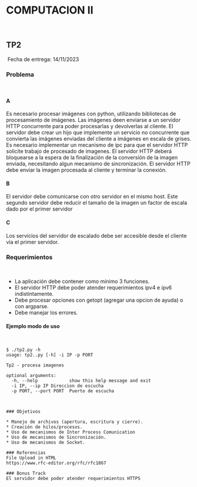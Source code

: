 # COMPUTACION II
​
​
## TP2
​
Fecha de entrega: 14/11/2023
​
​
### Problema
​
#### A
Es necesario procesar imágenes con python, utilizando bibliotecas de procesamiento de imágenes.
Las imágenes deen enviarse a un servidor HTTP concurrente para poder procesarlas y devolverlas al cliente.
El servidor debe crear un hijo que implemente un servicio no concurrente que convierta las imágenes enviadas del cliente a imágenes en escala de grises.
Es necesario implementar un mecanismo de ipc para que el servidor HTTP solicite trabajo de procesado de imagenes.
El servidor HTTP deberá bloquearse a la espera de la finalización de la conversión de la imagen enviada, necesitando algun mecanismo de sincronización.
El servidor HTTP debe enviar la imagen procesada al cliente y terminar la conexión.
​
#### B
El servidor debe comunicarse con otro servidor en el mismo host. Este segundo servidor debe reducir el tamaño de la imagen un factor de escala dado por el primer servidor
​
#### C
Los servicios del servidor de escalado debe ser accesible desde el cliente vía el primer servidor.
​
​
### Requerimientos
​
* La aplicación debe contener como mínimo 3 funciones.
* El servidor HTTP debe poder atender requerimientos ipv4 e ipv6 indistintamente.
* Debe procesar opciones con getopt (agregar una opcion de ayuda) o con argparse. 
* Debe manejar los errores.
​
​
#### Ejemplo modo de uso
​
~~~~~~~~~~~~~~~~~~~
$ ./tp2.py -h
usage: tp2..py [-h] -i IP -p PORT
​
Tp2 - procesa imagenes
​
optional arguments:
  -h, --help            show this help message and exit
  -i IP, --ip IP Direccion de escucha
  -p PORT, --port PORT  Puerto de escucha
​
​
​
### Objetivos
​
* Manejo de archivos (apertura, escritura y cierre).
* Creación de hilos/procesos.
* Uso de mecanismos de Inter Process Comunication
* Uso de mecanismos de Sincronización.
* Uso de mecanismos de Socket.
​
### Referencias
File Upload in HTML
https://www.rfc-editor.org/rfc/rfc1867
​
### Bonus Track
El servidor debe poder atender requerimientos HTTPS